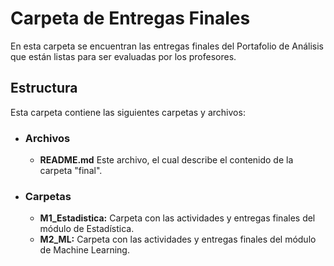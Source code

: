 # Carpeta de Entregas Finales

En esta carpeta se encuentran las entregas finales del Portafolio de Análisis que están listas para ser evaluadas por los profesores. 

## Estructura
Esta carpeta contiene las siguientes carpetas y archivos:

* ### **Archivos**
  * **README.md** Este archivo, el cual describe el contenido de la carpeta "final".
* ### **Carpetas**
  * **M1_Estadistica:** Carpeta con las actividades y entregas finales del módulo de Estadística.
  * **M2_ML:** Carpeta con las actividades y entregas finales del módulo de Machine Learning.


